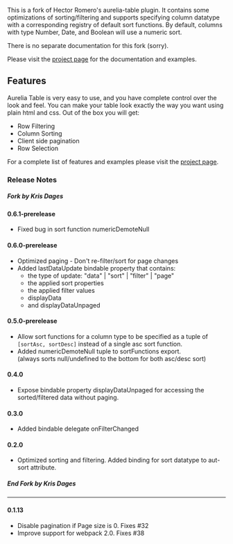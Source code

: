 This is a fork of Hector Romero's aurelia-table plugin.
It contains some optimizations of sorting/filtering and supports specifying
column datatype with a corresponding registry of default sort functions.
By default, columns with type Number, Date, and Boolean will use a numeric sort.

There is no separate documentation for this fork (sorry).

Please visit the [project page](http://tochoromero.github.com/aurelia-table) for the documentation and examples.

## Features
Aurelia Table is very easy to use, and you have complete control over the look and feel. You can make your table look exactly the way you want using plain html and css.
Out of the box you will get:
 - Row Filtering
 - Column Sorting
 - Client side pagination
 - Row Selection
 
For a complete list of features and examples please visit the [project page](http://tochoromero.github.com/aurelia-table).

### Release Notes
##### Fork by Kris Dages

#### 0.6.1-prerelease
- Fixed bug in sort function numericDemoteNull

#### 0.6.0-prerelease
- Optimized paging - Don't re-filter/sort for page changes
- Added lastDataUpdate bindable property that contains:
  - the type of update: "data" | "sort" | "filter" | "page"
  - the applied sort properties
  - the applied filter values
  - displayData
  - and displayDataUnpaged

#### 0.5.0-prerelease
- Allow sort functions for a column type to be specified as a tuple of `[sortAsc, sortDesc]`
instead of a single asc sort function.
- Added numericDemoteNull tuple to sortFunctions export.<br>(always sorts null/undefined to the bottom for both asc/desc sort)

#### 0.4.0
* Expose bindable property displayDataUnpaged for accessing the sorted/filtered data without paging.

#### 0.3.0
* Added bindable delegate onFilterChanged

#### 0.2.0
* Optimized sorting and filtering. Added binding for sort datatype to aut-sort attribute.

##### End Fork by Kris Dages
----

#### 0.1.13
* Disable pagination if Page size is 0. Fixes #32
* Improve support for webpack 2.0. Fixes #38
